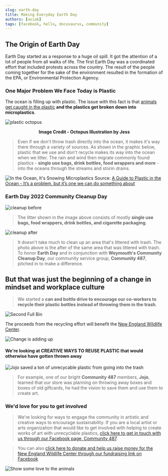 ```yaml
---
slug: earth-day
title: Making Everyday Earth Day
authors: [asiak]
tags: [facebook, hello, docusaurus, community]
---
```

## The Origin of Earth Day ##
Earth Day started as a response to a huge oil spill. It got the attention of a lot of people from all walks of life. The first Earth Day was a coordinated effort that included protests across the country. The result of the people coming together for the sake of the environment resulted in the formation of the EPA, or Environmental Protection Agency. 

### One Major Problem We Face Today is Plastic ###  
The ocean is filling up with plastic. The issue with this fact is that [animals get caught in the plastic](https://www.nytimes.com/2022/04/03/science/ocean-plastic-animals.html?smid=url-share) **and the plastics get broken down into microplastics**. 


![plastic octopus](./IMG_6641.PNG) 

<p align = "center">
<b>Image Credit - Octopus Illustration by Jess</b></p>

> Even if we don't throw trash directly into the ocean, it makes it's way there through a variety of sources. As shown in the graphic below, plastic that we use and don't recycle makes its way into the ocean when we litter. The rain and wind then migrate commonly found plastics -  **single use bags, drink bottles, food wrappers and more** - into the oceans through the streams and storm drains. 

![In the Ocean, It's Snowing Microplastics](./images/plastics_in_the_ocean_lesstext.jpeg)
Source: [A Guide to Plastic in the Ocean - It’s a problem, but it’s one we can do something about](https://oceanservice.noaa.gov/hazards/marinedebris/plastics-in-the-ocean.html)

### Earth Day 2022 Community Cleanup Day ###

![cleanup before](./IMG_6327_before_1.jpeg)

> The litter shown in the image above consists of mostly **single use bags, food wrappers, drink bottles, and cigarette packaging**.

![cleanup after](./IMG_6427_after.jpeg)

> It doesn't take much to clean up an area that's littered with trash. The photo above is the after of the same area that was littered with trash. To honor **Earth Day** and in conjunction with **Weymouth's Community Cleanup Day**, our community service group, **Community 487**, pitched in to make a difference. 

## But that was just the beginning of a change in mindset and workplace culture ## 

> We started a **can and bottle drive to encourage our co-workers to recycle their plastic bottles instead of throwing them in the trash**. 

![Second Full Bin](./IMG_6477.jpeg)

The proceeds from the recycling effort will benefit the [New England Wildlife Center](https://www.newildlife.org/). 

![Change is adding up](./IMG_6750.jpeg)

#### We're looking at CREATIVE WAYS TO REUSE PLASTIC that would otherwise have gotten thrown away ####

![Jojo saved a ton of unrecycable plastic from going into the trash](./IMG_6358.jpeg)

> For example, one of our bright **Community 487** members, **Jojo**, learned that our store was planning on throwing away boxes and boxes of old giftcards, he had the vision to save them and use them to create art. 

### We'd love for you to get involved ###
> We're looking for ways to engage the community in  artistic and creative ways to encourage sustainability. If you are a local artist or arts organization that would like to get involved with helping to create works of art with unrecyclable plastics, [click here to get in touch with us through our Facebook page, Community 487](https://www.facebook.com/community487). 

> You can also [click here to donate and help us raise money for the New England Wildlife Center through our fundraising link on Facebook](https://www.facebook.com/donate/943274183037158/)


![Show some love to the animals](./lovetheoceananimals.gif)

